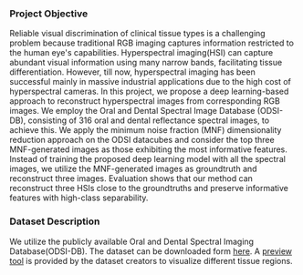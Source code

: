 ### Project Objective ###

Reliable visual discrimination of clinical tissue types is a challenging problem because traditional RGB imaging captures information restricted to the human eye's capabilities. Hyperspectral imaging(HSI) can capture abundant visual information using many narrow bands, facilitating tissue differentiation. However, till now, hyperspectral imaging has been successful mainly in massive industrial applications due to the high cost of hyperspectral cameras. In this project, we propose a deep learning-based approach to reconstruct hyperspectral images from corresponding RGB images. We employ the Oral and Dental Spectral Image Database (ODSI-DB), consisting of 316 oral and dental reflectance spectral images, to achieve this. We apply the minimum noise fraction (MNF) dimensionality reduction approach on the ODSI datacubes and consider the top three MNF-generated images as those exhibiting the most informative features. Instead of training the proposed deep learning model with all the spectral images, we utilize the MNF-generated images as groundtruth and reconstruct three images. Evaluation shows that our method can reconstruct three HSIs close to the groundtruths and preserve informative features with high-class separability. 

### Dataset Description ###
We utilize the publicly available Oral and Dental Spectral Imaging Database(ODSI-DB). The dataset can be downloaded form [here](https://cs.uef.fi/pub/color/spectra/ODSI-DB/). A [preview tool](https://cs.uef.fi/pub/color/spectra/ODSI-DB/preview-tool-v2/) is provided by the dataset creators to visualize different tissue regions. 
